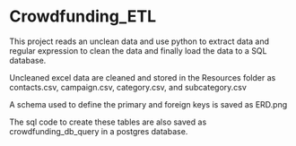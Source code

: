 # Crowdfunding_ETL

This project reads an unclean data and use python to extract data and regular expression to clean the data and finally load the data to a SQL database.

Uncleaned excel data are cleaned and stored in the Resources folder as contacts.csv, campaign.csv, category.csv, and subcategory.csv

A schema used to define the primary and foreign keys is saved as ERD.png

The sql code to create these tables are also saved as crowdfunding_db_query in a postgres database.